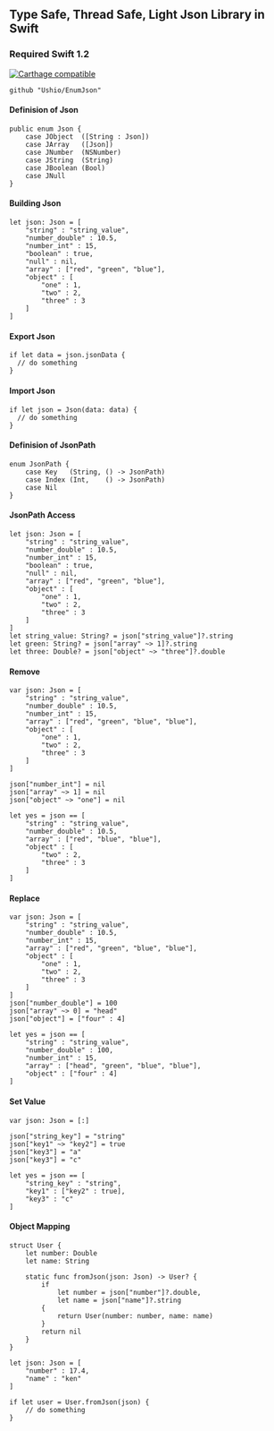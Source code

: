 ## Type Safe, Thread Safe, Light Json Library in Swift

### Required Swift 1.2

[![Carthage compatible](https://img.shields.io/badge/Carthage-compatible-4BC51D.svg?style=flat)](https://github.com/Carthage/Carthage)

```
github "Ushio/EnumJson"
```

#### Definision of Json
```
public enum Json {
    case JObject  ([String : Json])
    case JArray   ([Json])
    case JNumber  (NSNumber)
    case JString  (String)
    case JBoolean (Bool)
    case JNull
}
```
#### Building Json
```
let json: Json = [
    "string" : "string_value",
    "number_double" : 10.5,
    "number_int" : 15,
    "boolean" : true,
    "null" : nil,
    "array" : ["red", "green", "blue"],
    "object" : [
        "one" : 1,
        "two" : 2,
        "three" : 3
    ]
]
```

#### Export Json
```
if let data = json.jsonData {
  // do something
}
```
#### Import Json
```
if let json = Json(data: data) {
  // do something
}
```

#### Definision of JsonPath
```
enum JsonPath {
    case Key   (String, () -> JsonPath)
    case Index (Int,    () -> JsonPath)
    case Nil
}
```
#### JsonPath Access
```
let json: Json = [
    "string" : "string_value",
    "number_double" : 10.5,
    "number_int" : 15,
    "boolean" : true,
    "null" : nil,
    "array" : ["red", "green", "blue"],
    "object" : [
        "one" : 1,
        "two" : 2,
        "three" : 3
    ]
]
let string_value: String? = json["string_value"]?.string
let green: String? = json["array" ~> 1]?.string
let three: Double? = json["object" ~> "three"]?.double
```

#### Remove
```
var json: Json = [
    "string" : "string_value",
    "number_double" : 10.5,
    "number_int" : 15,
    "array" : ["red", "green", "blue", "blue"],
    "object" : [
        "one" : 1,
        "two" : 2,
        "three" : 3
    ]
]

json["number_int"] = nil
json["array" ~> 1] = nil
json["object" ~> "one"] = nil

let yes = json == [
    "string" : "string_value",
    "number_double" : 10.5,
    "array" : ["red", "blue", "blue"],
    "object" : [
        "two" : 2,
        "three" : 3
    ]
]
```
#### Replace
```
var json: Json = [
    "string" : "string_value",
    "number_double" : 10.5,
    "number_int" : 15,
    "array" : ["red", "green", "blue", "blue"],
    "object" : [
        "one" : 1,
        "two" : 2,
        "three" : 3
    ]
]
json["number_double"] = 100
json["array" ~> 0] = "head"
json["object"] = ["four" : 4]

let yes = json == [
    "string" : "string_value",
    "number_double" : 100,
    "number_int" : 15,
    "array" : ["head", "green", "blue", "blue"],
    "object" : ["four" : 4]
]

```
#### Set Value
```
var json: Json = [:]

json["string_key"] = "string"
json["key1" ~> "key2"] = true
json["key3"] = "a"
json["key3"] = "c"

let yes = json == [
    "string_key" : "string",
    "key1" : ["key2" : true],
    "key3" : "c"
]
```

#### Object Mapping
```
struct User {
    let number: Double
    let name: String

    static func fromJson(json: Json) -> User? {
        if
            let number = json["number"]?.double,
            let name = json["name"]?.string
        {
            return User(number: number, name: name)
        }
        return nil
    }
}

let json: Json = [
    "number" : 17.4,
    "name" : "ken"
]

if let user = User.fromJson(json) {
    // do something
}
```
